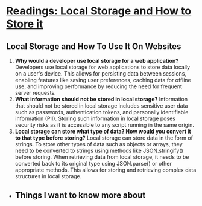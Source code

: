 # [Readings: Local Storage and How to Store it](https://github.com/codefellows/seattle-code-201d108/tree/main/class-13)
## Local Storage and How To Use It On Websites
1. **Why would a developer use local storage for a web application?** Developers use local storage for web applications to store data locally on a user's device. This allows for persisting data between sessions, enabling features like saving user preferences, caching data for offline use, and improving performance by reducing the need for frequent server requests.
2. **What information should not be stored in local storage?** Information that should not be stored in local storage includes sensitive user data such as passwords, authentication tokens, and personally identifiable information (PII). Storing such information in local storage poses security risks as it is accessible to any script running in the same origin.
3. **Local storage can store what type of data? How would you convert it to that type before storing?**  Local storage can store data in the form of strings. To store other types of data such as objects or arrays, they need to be converted to strings using methods like JSON.stringify() before storing. When retrieving data from local storage, it needs to be converted back to its original type using JSON.parse() or other appropriate methods. This allows for storing and retrieving complex data structures in local storage.  

* ## Things I want to know more about 
